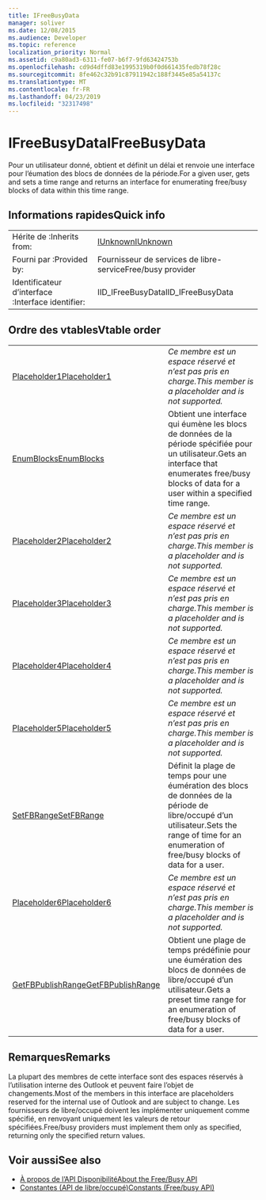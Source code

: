 ```yaml
---
title: IFreeBusyData
manager: soliver
ms.date: 12/08/2015
ms.audience: Developer
ms.topic: reference
localization_priority: Normal
ms.assetid: c9a80ad3-6311-fe07-b6f7-9fd63424753b
ms.openlocfilehash: cd9d4dffd83e1995319b0f0d661435fedb78f28c
ms.sourcegitcommit: 8fe462c32b91c87911942c188f3445e85a54137c
ms.translationtype: MT
ms.contentlocale: fr-FR
ms.lasthandoff: 04/23/2019
ms.locfileid: "32317498"
---
```

# <a name="ifreebusydata"></a><span data-ttu-id="2ed80-102">IFreeBusyData</span><span class="sxs-lookup"><span data-stu-id="2ed80-102">IFreeBusyData</span></span>

<span data-ttu-id="2ed80-103">Pour un utilisateur donné, obtient et définit un délai et renvoie une interface pour l’éumation des blocs de données de la période.</span><span class="sxs-lookup"><span data-stu-id="2ed80-103">For a given user, gets and sets a time range and returns an interface for enumerating free/busy blocks of data within this time range.</span></span>
  
## <a name="quick-info"></a><span data-ttu-id="2ed80-104">Informations rapides</span><span class="sxs-lookup"><span data-stu-id="2ed80-104">Quick info</span></span>

|||
|:-----|:-----|
|<span data-ttu-id="2ed80-105">Hérite de :</span><span class="sxs-lookup"><span data-stu-id="2ed80-105">Inherits from:</span></span>  <br/> |[<span data-ttu-id="2ed80-106">IUnknown</span><span class="sxs-lookup"><span data-stu-id="2ed80-106">IUnknown</span></span>](https://msdn.microsoft.com/library/33f1d79a-33fc-4ce5-a372-e08bda378332%28Office.15%29.aspx) <br/> |
|<span data-ttu-id="2ed80-107">Fourni par :</span><span class="sxs-lookup"><span data-stu-id="2ed80-107">Provided by:</span></span>  <br/> |<span data-ttu-id="2ed80-108">Fournisseur de services de libre-service</span><span class="sxs-lookup"><span data-stu-id="2ed80-108">Free/busy provider</span></span>  <br/> |
|<span data-ttu-id="2ed80-109">Identificateur d’interface :</span><span class="sxs-lookup"><span data-stu-id="2ed80-109">Interface identifier:</span></span>  <br/> |<span data-ttu-id="2ed80-110">IID_IFreeBusyData</span><span class="sxs-lookup"><span data-stu-id="2ed80-110">IID_IFreeBusyData</span></span>  <br/> |
   
## <a name="vtable-order"></a><span data-ttu-id="2ed80-111">Ordre des vtables</span><span class="sxs-lookup"><span data-stu-id="2ed80-111">Vtable order</span></span>

|||
|:-----|:-----|
|[<span data-ttu-id="2ed80-112">Placeholder1</span><span class="sxs-lookup"><span data-stu-id="2ed80-112">Placeholder1</span></span>](ifreebusydata-placeholder1.md) <br/> | <span data-ttu-id="2ed80-113">*Ce membre est un espace réservé et n’est pas pris en charge.*</span><span class="sxs-lookup"><span data-stu-id="2ed80-113">*This member is a placeholder and is not supported.*</span></span>  <br/> |
|[<span data-ttu-id="2ed80-114">EnumBlocks</span><span class="sxs-lookup"><span data-stu-id="2ed80-114">EnumBlocks</span></span>](ifreebusydata-enumblocks.md) <br/> |<span data-ttu-id="2ed80-115">Obtient une interface qui éumène les blocs de données de la période spécifiée pour un utilisateur.</span><span class="sxs-lookup"><span data-stu-id="2ed80-115">Gets an interface that enumerates free/busy blocks of data for a user within a specified time range.</span></span>  <br/> |
|[<span data-ttu-id="2ed80-116">Placeholder2</span><span class="sxs-lookup"><span data-stu-id="2ed80-116">Placeholder2</span></span>](ifreebusydata-placeholder2.md) <br/> | <span data-ttu-id="2ed80-117">*Ce membre est un espace réservé et n’est pas pris en charge.*</span><span class="sxs-lookup"><span data-stu-id="2ed80-117">*This member is a placeholder and is not supported.*</span></span>  <br/> |
|[<span data-ttu-id="2ed80-118">Placeholder3</span><span class="sxs-lookup"><span data-stu-id="2ed80-118">Placeholder3</span></span>](ifreebusydata-placeholder3.md) <br/> | <span data-ttu-id="2ed80-119">*Ce membre est un espace réservé et n’est pas pris en charge.*</span><span class="sxs-lookup"><span data-stu-id="2ed80-119">*This member is a placeholder and is not supported.*</span></span>  <br/> |
|[<span data-ttu-id="2ed80-120">Placeholder4</span><span class="sxs-lookup"><span data-stu-id="2ed80-120">Placeholder4</span></span>](ifreebusydata-placeholder4.md) <br/> | <span data-ttu-id="2ed80-121">*Ce membre est un espace réservé et n’est pas pris en charge.*</span><span class="sxs-lookup"><span data-stu-id="2ed80-121">*This member is a placeholder and is not supported.*</span></span>  <br/> |
|[<span data-ttu-id="2ed80-122">Placeholder5</span><span class="sxs-lookup"><span data-stu-id="2ed80-122">Placeholder5</span></span>](ifreebusydata-placeholder5.md) <br/> | <span data-ttu-id="2ed80-123">*Ce membre est un espace réservé et n’est pas pris en charge.*</span><span class="sxs-lookup"><span data-stu-id="2ed80-123">*This member is a placeholder and is not supported.*</span></span>  <br/> |
|[<span data-ttu-id="2ed80-124">SetFBRange</span><span class="sxs-lookup"><span data-stu-id="2ed80-124">SetFBRange</span></span>](ifreebusydata-setfbrange.md) <br/> |<span data-ttu-id="2ed80-125">Définit la plage de temps pour une éumération des blocs de données de la période de libre/occupé d’un utilisateur.</span><span class="sxs-lookup"><span data-stu-id="2ed80-125">Sets the range of time for an enumeration of free/busy blocks of data for a user.</span></span>  <br/> |
|[<span data-ttu-id="2ed80-126">Placeholder6</span><span class="sxs-lookup"><span data-stu-id="2ed80-126">Placeholder6</span></span>](ifreebusydata-placeholder6.md) <br/> | <span data-ttu-id="2ed80-127">*Ce membre est un espace réservé et n’est pas pris en charge.*</span><span class="sxs-lookup"><span data-stu-id="2ed80-127">*This member is a placeholder and is not supported.*</span></span>  <br/> |
|[<span data-ttu-id="2ed80-128">GetFBPublishRange</span><span class="sxs-lookup"><span data-stu-id="2ed80-128">GetFBPublishRange</span></span>](ifreebusydata-getfbpublishrange.md) <br/> |<span data-ttu-id="2ed80-129">Obtient une plage de temps prédéfinie pour une éumération des blocs de données de libre/occupé d’un utilisateur.</span><span class="sxs-lookup"><span data-stu-id="2ed80-129">Gets a preset time range for an enumeration of free/busy blocks of data for a user.</span></span>  <br/> |
   
## <a name="remarks"></a><span data-ttu-id="2ed80-130">Remarques</span><span class="sxs-lookup"><span data-stu-id="2ed80-130">Remarks</span></span>

<span data-ttu-id="2ed80-131">La plupart des membres de cette interface sont des espaces réservés à l’utilisation interne des Outlook et peuvent faire l’objet de changements.</span><span class="sxs-lookup"><span data-stu-id="2ed80-131">Most of the members in this interface are placeholders reserved for the internal use of Outlook and are subject to change.</span></span> <span data-ttu-id="2ed80-132">Les fournisseurs de libre/occupé doivent les implémenter uniquement comme spécifié, en renvoyant uniquement les valeurs de retour spécifiées.</span><span class="sxs-lookup"><span data-stu-id="2ed80-132">Free/busy providers must implement them only as specified, returning only the specified return values.</span></span>
  
## <a name="see-also"></a><span data-ttu-id="2ed80-133">Voir aussi</span><span class="sxs-lookup"><span data-stu-id="2ed80-133">See also</span></span>

- [<span data-ttu-id="2ed80-134">À propos de l’API Disponibilité</span><span class="sxs-lookup"><span data-stu-id="2ed80-134">About the Free/Busy API</span></span>](about-the-free-busy-api.md)
- [<span data-ttu-id="2ed80-135">Constantes (API de libre/occupé)</span><span class="sxs-lookup"><span data-stu-id="2ed80-135">Constants (Free/busy API)</span></span>](constants-free-busy-api.md)

